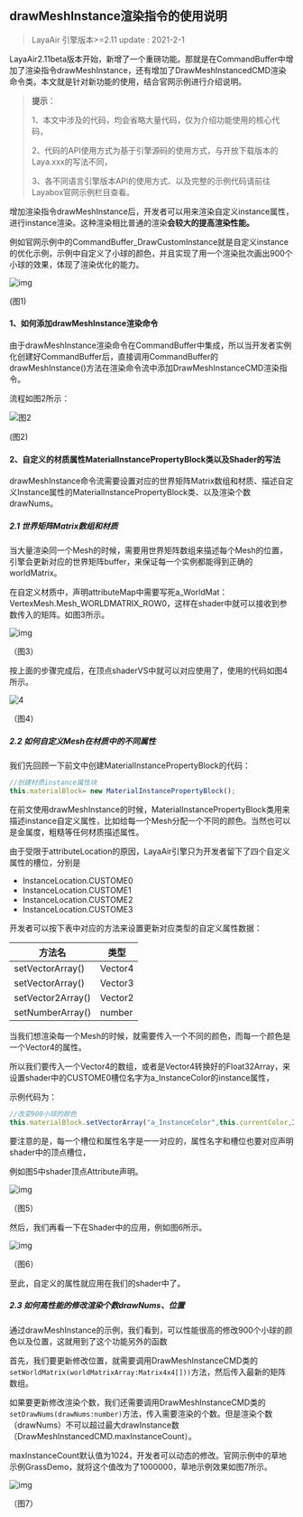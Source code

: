 ## drawMeshInstance渲染指令的使用说明

> LayaAir 引擎版本>=2.11   update : 2021-2-1



LayaAir2.11beta版本开始，新增了一个重磅功能。那就是在CommandBuffer中增加了渲染指令drawMeshInstance，还有增加了DrawMeshInstancedCMD渲染命令类。本文就是针对新功能的使用，结合官网示例进行介绍说明。

> **提示**：
>
> 1、本文中涉及的代码，均会省略大量代码，仅为介绍功能使用的核心代码，
>
> 2、代码的API使用方式为基于引擎源码的使用方式，与开放下载版本的Laya.xxx的写法不同，
>
> 3、各不同语言引擎版本API的使用方式、以及完整的示例代码请前往Layabox官网示例栏目查看。



增加渲染指令drawMeshInstance后，开发者可以用来渲染自定义instance属性，进行instance渲染。这种渲染相比普通的渲染**会较大的提高渲染性能。**

例如官网示例中的CommandBuffer_DrawCustomInstance就是自定义instance的优化示例，示例中自定义了小球的颜色，并且实现了用一个渲染批次画出900个小球的效果，体现了渲染优化的能力。

![img](img/1.png) 

(图1)

#### 1、如何添加drawMeshInstance渲染命令

由于drawMeshInstance渲染命令在CommandBuffer中集成，所以当开发者实例化创建好CommandBuffer后，直接调用CommandBuffer的drawMeshInstance()方法在渲染命令流中添加DrawMeshInstanceCMD渲染指令。

流程如图2所示：

![图2](img/2.png) 

(图2)

#### 2、自定义的材质属性MaterialInstancePropertyBlock类以及Shader的写法

drawMeshInstance命令流需要设置对应的世界矩阵Matrix数组和材质、描述自定义Instance属性的MaterialInstancePropertyBlock类、以及渲染个数drawNums。

##### 2.1 世界矩阵Matrix数组和材质

当大量渲染同一个Mesh的时候，需要用世界矩阵数组来描述每个Mesh的位置，引擎会更新对应的世界矩阵buffer，来保证每一个实例都能得到正确的worldMatrix。

在自定义材质中，声明attributeMap中需要写死a_WorldMat：VertexMesh.Mesh_WORLDMATRIX_ROW0，这样在shader中就可以接收到参数传入的矩阵。如图3所示。

![img](img/3.png) 

（图3）

按上面的步骤完成后，在顶点shaderVS中就可以对应使用了，使用的代码如图4所示。

![4](img/4.png) 

（图4）

##### 2.2 如何自定义Mesh在材质中的不同属性

我们先回顾一下前文中创建MaterialInstancePropertyBlock的代码：

```typescript
//创建材质instance属性块
this.materialBlock= new MaterialInstancePropertyBlock();
```

在前文使用drawMeshInstance的时候，MaterialInstancePropertyBlock类用来描述instance自定义属性，比如给每一个Mesh分配一个不同的颜色。当然也可以是金属度，粗糙等任何材质描述属性。

由于受限于attributeLocation的原因，LayaAir引擎只为开发者留下了四个自定义属性的槽位，分别是

- InstanceLocation.CUSTOME0
- InstanceLocation.CUSTOME1
- InstanceLocation.CUSTOME2
- InstanceLocation.CUSTOME3

开发者可以按下表中对应的方法来设置更新对应类型的自定义属性数据：

| 方法名            | 类型    |
| ----------------- | ------- |
| setVectorArray()  | Vector4 |
| setVectorArray()  | Vector3 |
| setVector2Array() | Vector2 |
| setNumberArray()  | number  |

当我们想渲染每一个Mesh的时候，就需要传入一个不同的颜色，而每一个颜色是一个Vector4的属性。

所以我们要传入一个Vector4的数组，或者是Vector4转换好的Float32Array，来设置shader中的CUSTOME0槽位名字为a_InstanceColor的instance属性，

示例代码为：

```typescript
//改变900小球的颜色
this.materialBlock.setVectorArray("a_InstanceColor",this.currentColor,InstanceLocation.CUSTOME0);
```

要注意的是，每一个槽位和属性名字是一一对应的，属性名字和槽位也要对应声明shader中的顶点槽位，

例如图5中shader顶点Attribute声明。

![img](img/5.png)  

（图5）

然后，我们再看一下在Shader中的应用，例如图6所示。

![img](img/6.png) 

（图6）

至此，自定义的属性就应用在我们的shader中了。

##### 2.3 如何高性能的修改渲染个数drawNums、位置

通过drawMeshInstance的示例，我们看到，可以性能很高的修改900个小球的颜色以及位置，这就用到了这个功能另外的函数

首先，我们要更新修改位置，就需要调用DrawMeshInstanceCMD类的`setWorldMatrix(worldMatrixArray:Matrix4x4[]))`方法，然后传入最新的矩阵数组。

如果要更新修改渲染个数，我们还需要调用DrawMeshInstanceCMD类的`setDrawNums(drawNums:number)`方法，传入需要渲染的个数。但是渲染个数（drawNums）不可以超过最大drawInstance数（DrawMeshInstancedCMD.maxInstanceCount）。

maxInstanceCount默认值为1024，开发者可以动态的修改。官网示例中的草地示例GrassDemo，就将这个值改为了1000000，草地示例效果如图7所示。

![img](img/7.png)  

（图7）
